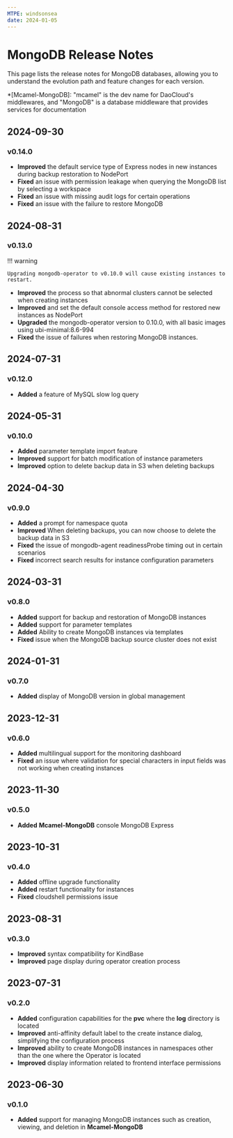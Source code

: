 ```yaml
---
MTPE: windsonsea
date: 2024-01-05
---
```


# MongoDB Release Notes

This page lists the release notes for MongoDB databases, allowing you to understand the evolution path and feature changes for each version.

*[Mcamel-MongoDB]: "mcamel" is the dev name for DaoCloud's middlewares, and "MongoDB" is a database middleware that provides services for documentation

## 2024-09-30

### v0.14.0

- **Improved** the default service type of Express nodes in new instances during backup restoration to NodePort
- **Fixed** an issue with permission leakage when querying the MongoDB list by selecting a workspace
- **Fixed** an issue with missing audit logs for certain operations
- **Fixed** an issue with the failure to restore MongoDB

## 2024-08-31

### v0.13.0

!!! warning

    Upgrading mongodb-operator to v0.10.0 will cause existing instances to restart.

- **Improved** the process so that abnormal clusters cannot be selected when creating instances
- **Improved** and set the default console access method for restored new instances as NodePort
- **Upgraded** the mongodb-operator version to 0.10.0, with all basic images using ubi-minimal:8.6-994
- **Fixed** the issue of failures when restoring MongoDB instances.

## 2024-07-31

### v0.12.0

- **Added** a feature of MySQL slow log query

## 2024-05-31

### v0.10.0

- **Added** parameter template import feature
- **Improved** support for batch modification of instance parameters
- **Improved** option to delete backup data in S3 when deleting backups

## 2024-04-30

### v0.9.0

- **Added** a prompt for namespace quota
- **Improved** When deleting backups, you can now choose to delete the backup data in S3
- **Fixed** the issue of mongodb-agent readinessProbe timing out in certain scenarios
- **Fixed** incorrect search results for instance configuration parameters

## 2024-03-31

### v0.8.0

- **Added** support for backup and restoration of MongoDB instances
- **Added** support for parameter templates
- **Added** Ability to create MongoDB instances via templates
- **Fixed** issue when the MongoDB backup source cluster does not exist

## 2024-01-31

### v0.7.0

- **Added** display of MongoDB version in global management

## 2023-12-31

### v0.6.0

- **Added** multilingual support for the monitoring dashboard
- **Fixed** an issue where validation for special characters in input fields was not working when creating instances

## 2023-11-30

### v0.5.0

- **Added** __Mcamel-MongoDB__ console MongoDB Express

## 2023-10-31

### v0.4.0

- **Added** offline upgrade functionality
- **Added** restart functionality for instances
- **Fixed** cloudshell permissions issue

## 2023-08-31

### v0.3.0

- **Improved** syntax compatibility for KindBase
- **Improved** page display during operator creation process

## 2023-07-31

### v0.2.0

- **Added** configuration capabilities for the __pvc__ where the __log__ directory is located
- **Improved** anti-affinity default label to the create instance dialog, simplifying the configuration process
- **Improved** ability to create MongoDB instances in namespaces other than the one where the Operator is located
- **Improved** display information related to frontend interface permissions

## 2023-06-30

### v0.1.0

- **Added** support for managing MongoDB instances such as creation, viewing, and deletion in __Mcamel-MongoDB__ 
